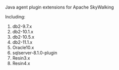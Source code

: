  Java agent plugin extensions for Apache SkyWalking


Including:
1. db2-9.7.x
1. db2-10.1.x
1. db2-10.5.x
1. db2-11.1.x
1. Oracle10.x
1. sqlserver-8.1.0-plugin
1. Resin3.x
1. Resin4.x
